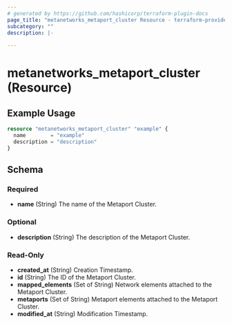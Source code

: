 ```yaml
---
# generated by https://github.com/hashicorp/terraform-plugin-docs
page_title: "metanetworks_metaport_cluster Resource - terraform-provider-metanetworks"
subcategory: ""
description: |-
  
---
```


# metanetworks_metaport_cluster (Resource)



## Example Usage

```terraform
resource "metanetworks_metaport_cluster" "example" {
  name        = "example"
  description = "description"
}
```

<!-- schema generated by tfplugindocs -->
## Schema

### Required

- **name** (String) The name of the Metaport Cluster.

### Optional

- **description** (String) The description of the Metaport Cluster.

### Read-Only

- **created_at** (String) Creation Timestamp.
- **id** (String) The ID of the Metaport Cluster.
- **mapped_elements** (Set of String) Network elements attached to the Metaport Cluster.
- **metaports** (Set of String) Metaport elements attached to the Metaport Cluster.
- **modified_at** (String) Modification Timestamp.


